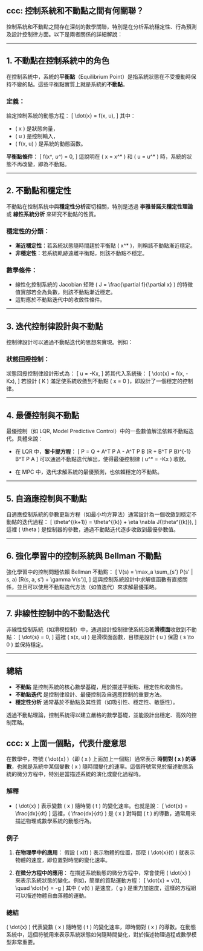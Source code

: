## ccc: 控制系統和不動點之間有何關聯？

控制系統和不動點之間存在深刻的數學關聯，特別是在分析系統穩定性、行為預測及設計控制律方面。以下是兩者關係的詳細解說：

---

## **1. 不動點在控制系統中的角色**

在控制系統中，系統的**平衡點**（Equilibrium Point）是指系統狀態在不受擾動時保持不變的點。這些平衡點實質上就是系統的**不動點**。

### 定義：
給定控制系統的動態方程：
\[
\dot{x} = f(x, u),
\]
其中：
- \( x \) 是狀態向量，
- \( u \) 是控制輸入，
- \( f(x, u) \) 是系統的動態函數。

**平衡點條件**：
\[
f(x^*, u^*) = 0,
\]
這說明在 \( x = x^* \) 和 \( u = u^* \) 時，系統的狀態不再改變，即為不動點。

---

## **2. 不動點和穩定性**

不動點在控制系統中與**穩定性分析**密切相關，特別是透過 **李雅普諾夫穩定性理論** 或 **線性系統分析** 來研究不動點的性質。

### 穩定性的分類：
- **漸近穩定性**：若系統狀態隨時間趨於平衡點 \( x^* \)，則稱該不動點漸近穩定。
- **非穩定性**：若系統軌跡遠離平衡點，則該不動點不穩定。

### 數學條件：
- 線性化控制系統的 Jacobian 矩陣 \( J = \frac{\partial f}{\partial x} \) 的特徵值實部若全為負數，則該不動點漸近穩定。
- 這對應於不動點迭代中的收斂性條件。

---

## **3. 迭代控制律設計與不動點**

控制律設計可以通過不動點迭代的思想來實現。例如：

### 狀態回授控制：
狀態回授控制律設計形式為：
\[
u = -Kx,
\]
將其代入系統後：
\[
\dot{x} = f(x, -Kx),
\]
若設計 \( K \) 滿足使系統收斂到不動點 \( x = 0 \)，即設計了一個穩定的控制律。

---

## **4. 最優控制與不動點**

最優控制（如 LQR, Model Predictive Control）中的一些數值解法依賴不動點迭代。具體來說：
- 在 LQR 中，**黎卡提方程**：
  \[
  P = Q + A^T P A - A^T P B (R + B^T P B)^{-1} B^T P A
  \]
  可以通過不動點迭代解出，使得最優控制律 \( u^* = -Kx \) 收斂。

- 在 MPC 中，迭代求解系統的最優預測，也依賴穩定的不動點。

---

## **5. 自適應控制與不動點**

自適應控制系統的參數更新方程（如最小均方算法）通常設計為一個收斂到穩定不動點的迭代過程：
\[
\theta^{(k+1)} = \theta^{(k)} + \eta \nabla J(\theta^{(k)}),
\]
這裡 \( \theta \) 是控制器的參數，通過不動點迭代逐步收斂到最優參數值。

---

## **6. 強化學習中的控制系統與 Bellman 不動點**

強化學習中的控制問題依賴 Bellman 不動點：
\[
V(s) = \max_a \sum_{s'} P(s' | s, a) [R(s, a, s') + \gamma V(s')],
\]
這與控制系統設計中求解值函數有直接關係，並且可以使用不動點迭代方法（如值迭代）來求解最優策略。

---

## **7. 非線性控制中的不動點迭代**

非線性控制系統（如滑模控制）中，通過設計控制律使系統沿著**滑模面**收斂到不動點：
\[
\dot{s} = 0,
\]
這裡 \( s(x, u) \) 是滑模面函數，目標是設計 \( u \) 保證 \( s \to 0 \) 並保持穩定。

---

## 總結

- **不動點** 是控制系統的核心數學基礎，用於描述平衡點、穩定性和收斂性。
- **不動點迭代** 是控制律設計、最優控制及自適應控制的重要方法。
- **穩定性分析** 通常基於不動點及其性質（如吸引性、穩定性、敏感性）。

透過不動點理論，控制系統得以建立嚴格的數學基礎，並能設計出穩定、高效的控制策略。


## ccc: x 上面一個點，代表什麼意思

在數學中，符號 \( \dot{x} \)（即 \( x \) 上面加上一個點）通常表示 **時間對 \( x \) 的導數**，也就是系統中某個變數 \( x \) 隨時間變化的速率。這個符號常見於描述動態系統的微分方程中，特別是當描述系統的演化或變化過程時。

### 解釋
- \( \dot{x} \) 表示變數 \( x \) 隨時間 \( t \) 的變化速率。也就是說：
  \[
  \dot{x} = \frac{dx}{dt}
  \]
  這裡，\( \frac{dx}{dt} \) 是 \( x \) 對時間 \( t \) 的導數，通常用來描述物理或數學系統的動態行為。

### 例子
1. **在物理學中的應用**：
   假設 \( x(t) \) 表示物體的位置，那麼 \( \dot{x}(t) \) 就表示物體的速度，即位置對時間的變化速率。

2. **在微分方程中的應用**：
   在描述系統動態的微分方程中，常會使用 \( \dot{x} \) 來表示系統狀態的變化。例如，簡單的質點運動方程：
   \[
   \dot{x} = v(t), \quad \dot{v} = -g
   \]
   其中 \( v(t) \) 是速度，\( g \) 是重力加速度，這樣的方程組可以描述物體自由落體的運動。

### 總結
\( \dot{x} \) 代表變數 \( x \) 隨時間 \( t \) 的變化速率，即時間對 \( x \) 的導數。在動態系統中，這個符號用來表示系統狀態如何隨時間變化，對於描述物理過程或數學模型非常重要。